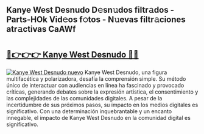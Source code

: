 ## Kanye West Desnudo D𝚎sn𝚞dos filtr𝚊dos - Parts-HOk Vid𝚎os f𝚘tos - N𝚞evas filtr𝚊ciones atr𝚊ctivas CaAWf

# <h2><a href="http://mb6pztg.tromn.icu/?c=Kanye+West+Desnudo">🔗👉👉👉 Kanye West Desnudo 🔗🔗</a></h2>

[![Kanye West Desnudo nuevo](https://i.imgur.com/pEAQMta.gif)](http://mb6pztg.tromn.icu/?c=Kanye+West+Desnudo)
Kanye West Desnudo, una figura multifacética y polarizadora, desafía la comprensión simple. Su método único de interactuar con audiencias en línea ha fascinado y provocado críticas, generando debates sobre la expresión artística, el consentimiento y las complejidades de las comunidades digitales. A pesar de la incertidumbre de sus próximos pasos, su impacto en los medios digitales es significativo. Con una determinación inquebrantable y un encanto innegable, el impacto de Kanye West Desnudo en la comunidad digital es significativo.
